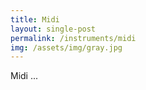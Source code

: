 ```yaml
---
title: Midi
layout: single-post
permalink: /instruments/midi
img: /assets/img/gray.jpg
---
```

Midi ...